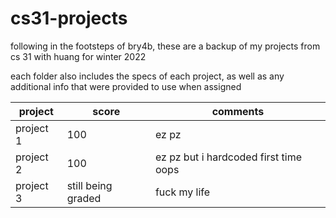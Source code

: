 # cs31-projects
following in the footsteps of bry4b, these are a backup of my projects from cs 31 with huang for winter 2022

each folder also includes the specs of each project, as well as any additional info that were provided to use when assigned

| project   | score | comments |
| --------- | ----- | -------- |
| project 1 |  100  |  ez pz   |
| project 2 |  100  |  ez pz but i hardcoded first time oops   |
| project 3 |  still being graded  | fuck my life |
